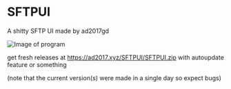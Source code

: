 # **SFTPUI**
A shitty SFTP UI made by ad2017gd

![Image of program](https://ad2017.xyz/s/SFTPUI_ey2k946dOS.png "Image of SFTPUI v1.0.2")

get fresh releases at https://ad2017.xyz/SFTPUI/SFTPUI.zip with autoupdate feature or something

(note that the current version(s) were made in a single day so expect bugs)
